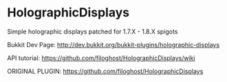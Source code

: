 # HolographicDisplays
Simple holographic displays patched for 1.7.X - 1.8.X spigots

Bukkit Dev Page: http://dev.bukkit.org/bukkit-plugins/holographic-displays

API tutorial: https://github.com/filoghost/HolographicDisplays/wiki

ORIGINAL PLUGIN: https://github.com/filoghost/HolographicDisplays
